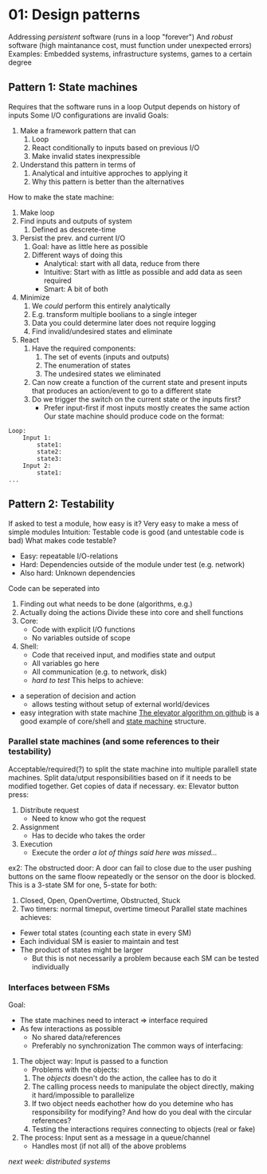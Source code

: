 # 01: Design patterns
Addressing *persistent* software (runs in a loop "forever")
And *robust* software (high maintanance cost, must function under unexpected errors)
Examples:
Embedded systems, infrastructure systems, games to a certain degree

## Pattern 1: State machines
Requires that the software runs in a loop
Output depends on history of inputs
Some I/O configurations are invalid 
Goals:
1. Make a framework pattern that can
	1. Loop
	1. React conditionally to inputs based on previous I/O
	1. Make invalid states inexpressible
1. Understand this pattern in terms of
	1. Analytical and intuitive approches to applying it
	1. Why this pattern is better than the alternatives

How to make the state machine:
1. Make loop
1. Find inputs and outputs of system
	1. Defined as descrete-time
1. Persist the prev. and current I/O
	1. Goal: have as little here as possible
	1. Different ways of doing this
		* Analytical: start with all data, reduce from there
		* Intuitive: Start with as little as possible and add data as seen required
		* Smart: A bit of both
1. Minimize
	1. We _could_ perform this entirely analytically
	1. E.g. transform multiple boolians to a single integer
	1. Data you could determine later does not require logging
	1. Find invalid/undesired states and eliminate
1. React
	1. Have the required components:
		1. The set of events (inputs and outputs)
		1. The enumeration of states
		1. The undesired states we eliminated
	1. Can now create a function of the current state and present inputs that produces an action/event to go to a different state
	1. Do we trigger the switch on the current state or the inputs first?
		* Prefer input-first if most inputs mostly creates the same action
Our state machine should produce code on the format:
```
Loop:
	Input 1:
		state1: 
		state2:
		state3:
	Input 2:
		state1:
...
```

## Pattern 2: Testability
If asked to test a module, how easy is it? 
Very easy to make a mess of simple modules
Intuition: Testable code is good (and untestable code is bad)
What makes code testable?
* Easy: repeatable I/O-relations
* Hard: Dependencies outside of the module under test (e.g. network)
* Also hard: Unknown dependencies

Code can be seperated into
1. Finding out what needs to be done (algorithms, e.g.)
1. Actually doing the actions
Divide these into core and shell functions
1. Core:
	* Code with explicit I/O functions
	* No variables outside of scope
1. Shell:
	* Code that received input, and modifies state and output
	* All variables go here
	* All communication (e.g. to network, disk)
	* _hard to test_
This helps to achieve:
* a seperation of decision and action
	* allows testing without setup of external world/devices
* easy integration with state machine
[The elevator algorithm on github](https://github.com/TTK4145/Project-resources/tree/master/elev-algo/) is a good example of core/shell and [state machine](https://github.com/TTK4145/Project-resources/tree/master/elev-algo/fsm.c) structure.

### Parallel state machines (and some references to their testability)
Acceptable/required(?) to split the state machine into multiple parallell state machines. 
 Split data/utput responsibilities based on if it needs to be modified together. Get copies of data if necessary.
ex: Elevator button press:
1. Distribute request
	* Need to know who got the request
1. Assignment
	* Has to decide who takes the order
1. Execution
	* Execute the order
_a lot of things said here was missed..._

ex2: The obstructed door:
A door can fail to close due to the user pushing buttons on the same floow repeatedly or the sensor on the door is blocked.
This is a 3-state SM for one, 5-state for both:
1. Closed, Open, OpenOvertime, Obstructed, Stuck
1. Two timers: normal timeput, overtime timeout
Parallel state machines achieves:
* Fewer total states (counting each state in every SM)
* Each individual SM is easier to maintain and test
* The product of states might be larger
	* But this is not necessarily a problem because each SM can be tested individually

### Interfaces between FSMs
Goal:
* The state machines need to interact => interface required 
* As few interactions as possible
	* No shared data/references
	* Preferably no synchronization
The common ways of interfacing:
1. The object way: Input is passed to a function
	* Problems with the objects:
	1. The _objects_ doesn't do the action, the callee has to do it
	1. The calling process needs to manipulate the object directly, making it hard/impossible to parallelize
	1. If two object needs eachother how do you detemine who has responsibility for modifying? And how do you deal with the circular references?
	1. Testing the interactions requires connecting to objects (real or fake)
1. The process: Input sent as a message in a queue/channel
	* Handles most (if not all) of the above problems

_next week: distributed systems_

